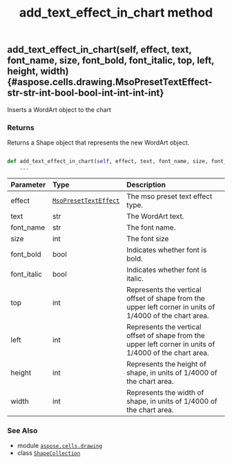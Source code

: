 ﻿---
title: add_text_effect_in_chart method
second_title: Aspose.Cells for Python via .NET API References
description: 
type: docs
weight: 370
url: /aspose.cells.drawing/shapecollection/add_text_effect_in_chart/
is_root: false
---

## add_text_effect_in_chart(self, effect, text, font_name, size, font_bold, font_italic, top, left, height, width) {#aspose.cells.drawing.MsoPresetTextEffect-str-str-int-bool-bool-int-int-int-int}

Inserts a WordArt object to the chart


### Returns 


Returns a Shape object that represents the new WordArt object.


```python

def add_text_effect_in_chart(self, effect, text, font_name, size, font_bold, font_italic, top, left, height, width):
    ...
```


| Parameter | Type | Description |
| :- | :- | :- |
| effect | [`MsoPresetTextEffect`](/cells/python-net/aspose.cells.drawing/msopresettexteffect) | The mso preset text effect type. |
| text | str | The WordArt text. |
| font_name | str | The font name. |
| size | int | The font size |
| font_bold | bool | Indicates whether font is bold. |
| font_italic | bool | Indicates whether font is italic. |
| top | int | Represents the vertical offset of shape from the upper left corner in units of 1/4000 of the chart area. |
| left | int | Represents the vertical offset of shape from the upper left corner in units of 1/4000 of the chart area. |
| height | int | Represents the height of shape, in units of 1/4000 of the chart area. |
| width | int | Represents the width of shape, in units of 1/4000 of the chart area. |



### See Also
* module [`aspose.cells.drawing`](../../)
* class [`ShapeCollection`](/cells/python-net/aspose.cells.drawing/shapecollection)
